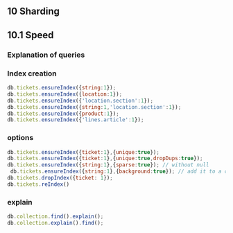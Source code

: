 ## 10 Sharding

## 10.1 Speed

### Explanation of queries


### Index creation
```javascript
db.tickets.ensureIndex({string:1});
db.tickets.ensureIndex({location:1});
db.tickets.ensureIndex({'location.section':1});
db.tickets.ensureIndex({string:1,'location.section':1});
db.tickets.ensureIndex({product:1});
db.tickets.ensureIndex({'lines.article':1});
```

### options
```javascript
db.tickets.ensureIndex({ticket:1},{unique:true});
db.tickets.ensureIndex({ticket:1},{unique:true,dropDups:true});
db.tickets.ensureIndex({string:1},{sparse:true}); // without null
 db.tickets.ensureIndex({string:1},{background:true}); // add it to a colecion pre-existing and large
db.tickets.dropIndex({ticket: 1});
db.tickets.reIndex()

```

### explain
```javascript
db.collection.find().explain();
db.collection.explain().find();
```